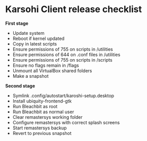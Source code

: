 Karsohi Client release checklist
==============

**First stage**

- Update system
- Reboot if kernel updated
- Copy in latest scripts
- Ensure permissions of 755 on scripts in /utilities
- Ensure permissions of 644 on .conf files in /utilities
- Ensure permissions of 755 on scripts in /scripts
- Ensure no flags remain in /flags
- Unmount all VirtualBox shared folders
- Make a snapshot

**Second stage**

- Symlink .config/autostart/karoshi-setup.desktop
- Install ubiquity-frontend-gtk
- Run Bleachbit as root
- Run Bleachbit as normal user
- Clear remastersys working folder
- Configure remastersys with correct splash screens
- Start remastersys backup
- Revert to previous snapshot

